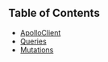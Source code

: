 ## Table of Contents

- [ApolloClient](client.md)
- [Queries](queries.md)
- [Mutations](mutations.md)
